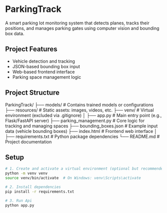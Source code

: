 # ParkingTrack

A smart parking lot monitoring system that detects planes, tracks their positions, and manages parking gates using computer vision and bounding box data.

## Project Features

- Vehicle detection and tracking
- JSON-based bounding box input
- Web-based frontend interface
- Parking space management logic

## Project Structure

ParkingTrack/ 
├── models/ # Contains trained models or configurations 
├── resources/ # Static assets: images, videos, etc. 
├── venv/ # Virtual environment (excluded via .gitignore) 
│ 
├── app.py # Main entry point (e.g., Flask/FastAPI server) 
├── parking_management.py # Core logic for tracking and managing spaces 
├── bounding_boxes.json # Example input data (vehicle bounding boxes) 
├── index.html # Frontend web interface 
│ 
├── requirements.txt # Python package dependencies 
└── README.md # Project documentation

## Setup

```bash
# 1. Create and activate a virtual environment (optional but recommended)
python -m venv venv
source venv/bin/activate  # On Windows: venv\Scripts\activate

# 2. Install dependencies
pip install -r requirements.txt

# 3. Run Api
python app.py